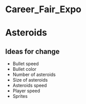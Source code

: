 # Career_Fair_Expo
# Asteroids
## Ideas for change
* Bullet speed
* Bullet color
* Number of asteroids
* Size of asteroids
* Asteroids speed
* Player speed
* Sprites

